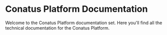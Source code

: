 # Conatus Platform Documentation

Welcome to the Conatus Platform documentation set. Here you'll find all the technical documentation for the Conatus Platform.

